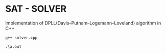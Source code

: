 # SAT - SOLVER

Implementation of DPLL(Davis–Putnam–Logemann–Loveland) algorithm in C++

`g++ solver.cpp`

`.\a.out`
